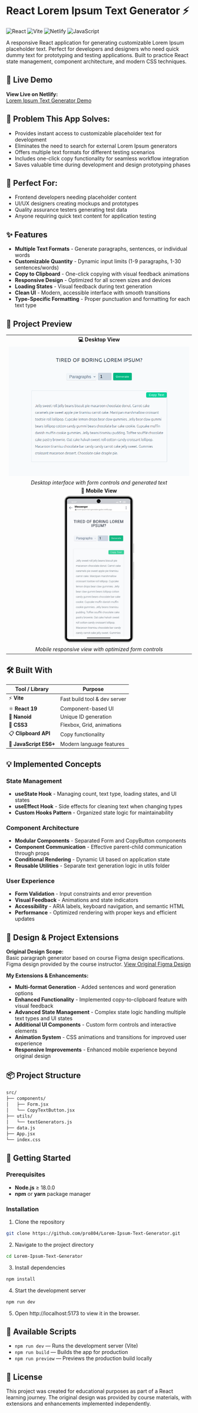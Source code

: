 # React Lorem Ipsum Text Generator ⚡

![React](https://img.shields.io/badge/React-19-blue?logo=react)
![Vite](https://img.shields.io/badge/Vite-Bundler-purple?logo=vite)
![Netlify](https://img.shields.io/badge/Deployed%20on-Netlify-green?logo=netlify)
![JavaScript](https://img.shields.io/badge/JavaScript-ES6+-yellow?logo=javascript)

A responsive React application for generating customizable Lorem Ipsum placeholder text. Perfect for developers and designers who need quick dummy text for prototyping and testing applications. Built to practice React state management, component architecture, and modern CSS techniques.

## 🚀 Live Demo

**View Live on Netlify:**  
[Lorem Ipsum Text Generator Demo](https://lorem-ipsum-text-generator-gpdev.netlify.app/)

## 🎯 Problem This App Solves:

- Provides instant access to customizable placeholder text for development
- Eliminates the need to search for external Lorem Ipsum generators
- Offers multiple text formats for different testing scenarios
- Includes one-click copy functionality for seamless workflow integration
- Saves valuable time during development and design prototyping phases

## 👥 Perfect For:

- Frontend developers needing placeholder content
- UI/UX designers creating mockups and prototypes
- Quality assurance testers generating test data
- Anyone requiring quick text content for application testing

## ✨ Features

- **Multiple Text Formats** - Generate paragraphs, sentences, or individual words
- **Customizable Quantity** - Dynamic input limits (1-9 paragraphs, 1-30 sentences/words)
- **Copy to Clipboard** - One-click copying with visual feedback animations
- **Responsive Design** - Optimized for all screen sizes and devices
- **Loading States** - Visual feedback during text generation
- **Clean UI** - Modern, accessible interface with smooth transitions
- **Type-Specific Formatting** - Proper punctuation and formatting for each text type

## 📸 Project Preview

<table>
  <tr>
    <td align="center"><strong>💻 Desktop View</strong></td>
  </tr>
  <tr>
    <td align="center"><img src="./src/assets/demo/Web-Screenshot.png" width="100%" alt="Desktop View showing Lorem Ipsum generator"/></td>
  </tr>
  <tr>
    <td align="center"><em>Desktop interface with form controls and generated text</em></td>
  </tr>
  
  <tr>
    <td align="center"><strong>📱 Mobile View</strong></td>
  </tr>
  <tr>
    <td align="center"><img src="./src/assets/demo/Mobile-Screenshot.png" height="400" alt="Mobile View showing responsive design"/></td>
  </tr>
  <tr>
    <td align="center"><em>Mobile responsive view with optimized form controls</em></td>
  </tr>
</table>

## 🛠️ Built With

| Tool / Library         | Purpose                      |
| ---------------------- | ---------------------------- |
| ⚡ **Vite**            | Fast build tool & dev server |
| ⚛️ **React 19**        | Component-based UI           |
| 🔑 **Nanoid**          | Unique ID generation         |
| 🎨 **CSS3**            | Flexbox, Grid, animations    |
| 📋 **Clipboard API**   | Copy functionality           |
| 📜 **JavaScript ES6+** | Modern language features     |

## 💡 Implemented Concepts

### State Management

- **useState Hook** - Managing count, text type, loading states, and UI states
- **useEffect Hook** - Side effects for cleaning text when changing types
- **Custom Hooks Pattern** - Organized state logic for maintainability

### Component Architecture

- **Modular Components** - Separated Form and CopyButton components
- **Component Communication** - Effective parent-child communication through props
- **Conditional Rendering** - Dynamic UI based on application state
- **Reusable Utilities** - Separate text generation logic in utils folder

### User Experience

- **Form Validation** - Input constraints and error prevention
- **Visual Feedback** - Animations and state indicators
- **Accessibility** - ARIA labels, keyboard navigation, and semantic HTML
- **Performance** - Optimized rendering with proper keys and efficient updates

## 🎨 Design & Project Extensions

**Original Design Scope:**  
Basic paragraph generator based on course Figma design specifications.
Figma design provided by the course instructor.
[View Original Figma Design](https://www.figma.com/file/JRDDc3aN6uiBS3yvjbkk0s/Lorem-ipsum?node-id=0%3A1&t=cLtQmBowNmb4V0jP-1)

**My Extensions & Enhancements:**

- **Multi-format Generation** - Added sentences and word generation options
- **Enhanced Functionality** - Implemented copy-to-clipboard feature with visual feedback
- **Advanced State Management** - Complex state logic handling multiple text types and UI states
- **Additional UI Components** - Custom form controls and interactive elements
- **Animation System** - CSS animations and transitions for improved user experience
- **Responsive Improvements** - Enhanced mobile experience beyond original design

## 📦 Project Structure

```text
src/
├── components/
│   ├── Form.jsx
│   └── CopyTextButton.jsx
├── utils/
│   └── textGenerators.js
├── data.js
├── App.jsx
└── index.css
```

## 🚀 Getting Started

### Prerequisites

- **Node.js** ≥ 18.0.0
- **npm** or **yarn** package manager

### Installation

1. Clone the repository

```bash
git clone https://github.com/pro804/Lorem-Ipsum-Text-Generator.git
```

2. Navigate to the project directory

```bash
cd Lorem-Ipsum-Text-Generator
```

3. Install dependencies

```bash
npm install
```

4. Start the development server

```bash
npm run dev
```

5. Open http://localhost:5173 to view it in the browser.

## 🔧 Available Scripts

- `npm run dev` — Runs the development server (Vite)
- `npm run build` — Builds the app for production
- `npm run preview` — Previews the production build locally

## 📄 License

This project was created for educational purposes as part of a React learning journey. The original design was provided by course materials, with extensions and enhancements implemented independently.
